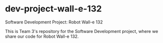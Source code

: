 # dev-project-wall-e-132
Software Development Project: Robot Wall-e 132

This is Team 3's repository for the Software Development project, where we share our code for Robot Wall-e 132.
